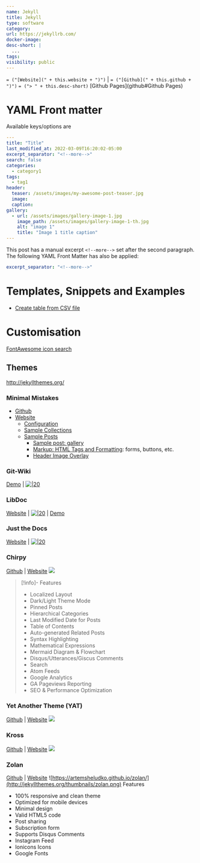 ```yaml
---
name: Jekyll
title: Jekyll
type: software
category:
url: https://jekyllrb.com/
docker-image:
desc-short: |
  ...
tags:
visibility: public
---
```

`= ("[Website](" + this.website + ")")` |  `= ("[Github](" + this.github + ")")`
`= ("> " + this.desc-short)`
[Github Pages](github#Github Pages)

# YAML Front matter
Available keys/options are
```yaml
---
title: "Title"
last_modified_at: 2022-03-09T16:20:02-05:00
excerpt_separator: "<!--more-->"
search: false
categories:
  - category1
tags:
  - tag1
header:
  teaser: /assets/images/my-awesome-post-teaser.jpg
  image:
  caption:
gallery:
  - url: /assets/images/gallery-image-1.jpg
    image_path: /assets/images/gallery-image-1-th.jpg
    alt: "image 1"
    title: "Image 1 title caption"
---
```

<!--more-->
This post has a manual excerpt `<!--more-->` set after the second paragraph. The following YAML Front Matter has also be applied:
```yaml
excerpt_separator: "<!--more-->"
```

# Templates, Snippets and Examples
- [Create table from CSV file](https://jekyllrb.com/tutorials/csv-to-table/#next-steps)

# Customisation
[FontAwesome icon search](https://fontawesome.com/v5/search)

## Themes
http://jekyllthemes.org/

### Minimal Mistakes
- [Github](https://github.com/mmistakes/minimal-mistakes)
- [Website](https://mmistakes.github.io/minimal-mistakes/)
  - [Configuration](https://mmistakes.github.io/minimal-mistakes/docs/configuration/)
  - [Sample Collections]()
  - [Sample Posts](https://mmistakes.github.io/minimal-mistakes/year-archive/)
    - [Sample post: gallery](https://mmistakes.github.io/minimal-mistakes/post%20formats/post-gallery/)
    - [Markup: HTML Tags and Formatting](https://raw.githubusercontent.com/mmistakes/minimal-mistakes/master/docs/_posts/2013-01-11-markup-html-tags-and-formatting.md): forms, buttons, etc.
    - [Header Image Overlay](https://mmistakes.github.io/minimal-mistakes/layout/uncategorized/layout-header-overlay-image/)

### Git-Wiki
[Demo](https://www.drassil.org/git-wiki/main_page) | [![|20](github.png)](https://github.com/Drassil/git-wiki-theme)

### LibDoc
[Website](https://olivier3lanc.github.io/Jekyll-LibDoc/) | [![|20](github.png)](https://olivier3lanc.github.io/Jekyll-LibDoc/) | [Demo](https://jamstackthemes.dev/demo/theme/jekyll-libdoc/)

### Just the Docs
[Website](https://just-the-docs.github.io/just-the-docs/) | [![|20](github.png)](https://github.com/just-the-docs/just-the-docs)

### Chirpy
[Github](https://github.com/cotes2020/jekyll-theme-chirpy/) | [Website](https://chirpy.cotes.page/)
![](http://jekyllthemes.org/thumbnails/chirpy.png)
> [!info]- Features
> - Localized Layout
> - Dark/Light Theme Mode
> - Pinned Posts
> - Hierarchical Categories
> - Last Modified Date for Posts
> - Table of Contents
> - Auto-generated Related Posts
> - Syntax Highlighting
> - Mathematical Expressions
> - Mermaid Diagram & Flowchart
> - Disqus/Utterances/Giscus Comments
> - Search
> - Atom Feeds
> - Google Analytics
> - GA Pageviews Reporting
> - SEO & Performance Optimization

### Yet Another Theme (YAT)
[Github](https://github.com/jeffreytse/jekyll-theme-yat/) | [Website](https://jeffreytse.github.io/jekyll-theme-yat/)
![](http://jekyllthemes.org/thumbnails/jekyll-theme-yat.png)

### Kross
[Github](https://github.com/themefisher/kross-jekyll-portfolio-template) | [Website](https://demo.themefisher.com/kross/)
![](http://jekyllthemes.org/thumbnails/kross-portfolio-template.jpg)

### Zolan
[Github](https://github.com/artemsheludko/zolan) | [Website](https://artemsheludko.github.io/zolan/)
![https://artemsheludko.github.io/zolan/](http://jekyllthemes.org/thumbnails/zolan.png)
Features
-   100% responsive and clean theme
-   Optimized for mobile devices
-   Minimal design
-   Valid HTML5 code
-   Post sharing
-   Subscription form
-   Supports Disqus Comments
-   Instagram Feed
-   Ionicons Icons
-   Google Fonts
